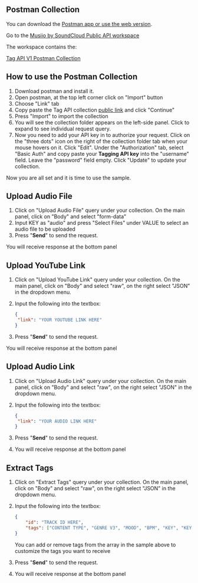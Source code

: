 ## Postman Collection

You can download the [Postman app or use the web version](https://www.postman.com/downloads/).

Go to the [Musiio by SoundCloud Public API workspace](https://www.postman.com/soundcloud-musiio/workspace/musiio-by-soundcloud-public-api-workspace/overview)

The workspace contains the:

[Tag API V1 Postman Collection](https://www.postman.com/soundcloud-musiio/workspace/musiio-by-soundcloud-public-api-workspace/collection/29141210-8cee2d19-5b14-4497-a931-3e72a50c85eb?action=share&creator=29141210)

## How to use the Postman Collection

1. Download postman and install it.
2. Open postman, at the top left corner click on "Import" button
3. Choose "Link" tab
4. Copy paste the Tag API collection [public link](https://www.postman.com/soundcloud-musiio/workspace/musiio-by-soundcloud-public-api-workspace/collection/29141210-8cee2d19-5b14-4497-a931-3e72a50c85eb?action=share&creator=29141210) and click "Continue"
5. Press "Import" to import the collection
6. You will see the collection folder appears on the left-side panel. Click to expand to see individual request query.
7. Now you need to add your API key in to authorize your request. Click on the "three dots" icon on the right of the collection folder tab when your mouse hovers on it. Click "Edit". Under the "Authorization" tab, select "Basic Auth" and copy paste your **Tagging API key** into the "username" field. Leave the "password" field empty. Click "Update" to update your collection.

Now you are all set and it is time to use the sample.

## Upload Audio File

1. Click on "Upload Audio File" query under your collection. On the main panel, click on "Body" and select "form-data"
2. Input KEY as "audio" and press "Select Files" under VALUE to select an audio file to be uploaded
3. Press "**Send**" to send the request.

You will receive response at the bottom panel

## Upload YouTube Link

1. Click on "Upload YouTube Link" query under your collection. On the main panel, click on "Body" and select "raw", on the right select "JSON" in the dropdown menu.
2. Input the following into the textbox:

   ```json
   {
   	"link": "YOUR YOUTUBE LINK HERE"
   }
   ```

3. Press "**Send**" to send the request.

You will receive response at the bottom panel

## Upload Audio Link

1. Click on "Upload Audio Link" query under your collection. On the main panel, click on "Body" and select "raw", on the right select "JSON" in the dropdown menu.
2. Input the following into the textbox:

   ```json
   {
   	"link": "YOUR AUDIO LINK HERE"
   }
   ```
3. Press "**Send**" to send the request.
4. You will receive response at the bottom panel

## Extract Tags

1. Click on "Extract Tags" query under your collection. On the main panel, click on "Body" and select "raw", on the right select "JSON" in the dropdown menu.
2. Input the following into the textbox:

   ```json
   {
       "id": "TRACK ID HERE",
       "tags": ["CONTENT TYPE", "GENRE V3", "MOOD", "BPM", "KEY", "KEY SHARP", "ENERGY", "INSTRUMENTATION"]
   }
   ```
   You can add or remove tags from the array in the sample above to customize the tags you want to receive
3. Press "**Send**" to send the request.
4. You will receive response at the bottom panel
